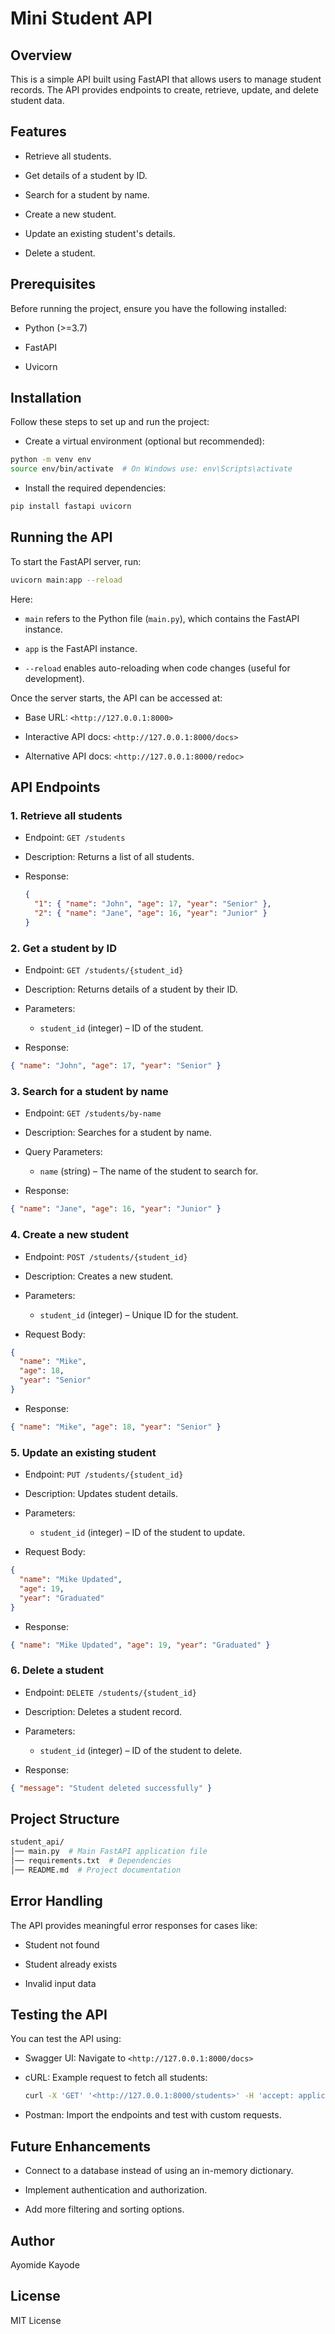 # Mini Student API

## Overview

This is a simple API built using FastAPI that allows users to manage student records. The API provides endpoints to create, retrieve, update, and delete student data.

## Features

- Retrieve all students.

- Get details of a student by ID.

- Search for a student by name.

- Create a new student.

- Update an existing student's details.

- Delete a student.

## Prerequisites

Before running the project, ensure you have the following installed:

- Python (>=3.7)

- FastAPI

- Uvicorn

## Installation

Follow these steps to set up and run the project:

- Create a virtual environment (optional but recommended):

```sh
python -m venv env
source env/bin/activate  # On Windows use: env\Scripts\activate
```

- Install the required dependencies:

```sh
pip install fastapi uvicorn
```

## Running the API

To start the FastAPI server, run:

```sh
uvicorn main:app --reload
```

Here:

- `main` refers to the Python file (`main.py`), which contains the FastAPI instance.

- `app` is the FastAPI instance.

- `--reload` enables auto-reloading when code changes (useful for development).

Once the server starts, the API can be accessed at:

- Base URL: `<http://127.0.0.1:8000>`

- Interactive API docs: `<http://127.0.0.1:8000/docs>`

- Alternative API docs: `<http://127.0.0.1:8000/redoc>`

## API Endpoints

### 1. Retrieve all students

- Endpoint: `GET /students`

- Description: Returns a list of all students.

- Response:

  ```json
  {
    "1": { "name": "John", "age": 17, "year": "Senior" },
    "2": { "name": "Jane", "age": 16, "year": "Junior" }
  }
  ```

### 2. Get a student by ID

- Endpoint: `GET /students/{student_id}`

- Description: Returns details of a student by their ID.

- Parameters:

  - `student_id` (integer) – ID of the student.

- Response:

```json
{ "name": "John", "age": 17, "year": "Senior" }
```

### 3. Search for a student by name

- Endpoint: `GET /students/by-name`

- Description: Searches for a student by name.

- Query Parameters:

  - `name` (string) – The name of the student to search for.

- Response:

```json
{ "name": "Jane", "age": 16, "year": "Junior" }
```

### 4. Create a new student

- Endpoint: `POST /students/{student_id}`

- Description: Creates a new student.

- Parameters:

  - `student_id` (integer) – Unique ID for the student.

- Request Body:

```json
{
  "name": "Mike",
  "age": 18,
  "year": "Senior"
}
```

- Response:

```json
{ "name": "Mike", "age": 18, "year": "Senior" }
```

### 5. Update an existing student

- Endpoint: `PUT /students/{student_id}`

- Description: Updates student details.

- Parameters:

  - `student_id` (integer) – ID of the student to update.

- Request Body:

```json
{
  "name": "Mike Updated",
  "age": 19,
  "year": "Graduated"
}
```

- Response:

```json
{ "name": "Mike Updated", "age": 19, "year": "Graduated" }
```

### 6. Delete a student

- Endpoint: `DELETE /students/{student_id}`

- Description: Deletes a student record.

- Parameters:

  - `student_id` (integer) – ID of the student to delete.

- Response:

```json
{ "message": "Student deleted successfully" }
```

## Project Structure

```sh
student_api/
│── main.py  # Main FastAPI application file
│── requirements.txt  # Dependencies
│── README.md  # Project documentation
```

## Error Handling

The API provides meaningful error responses for cases like:

- Student not found

- Student already exists

- Invalid input data

## Testing the API

You can test the API using:

- Swagger UI: Navigate to `<http://127.0.0.1:8000/docs>`

- cURL: Example request to fetch all students:

  ```sh
  curl -X 'GET' '<http://127.0.0.1:8000/students>' -H 'accept: application/json'
  ```

- Postman: Import the endpoints and test with custom requests.

## Future Enhancements

- Connect to a database instead of using an in-memory dictionary.

- Implement authentication and authorization.

- Add more filtering and sorting options.

## Author

Ayomide Kayode

## License

MIT License
